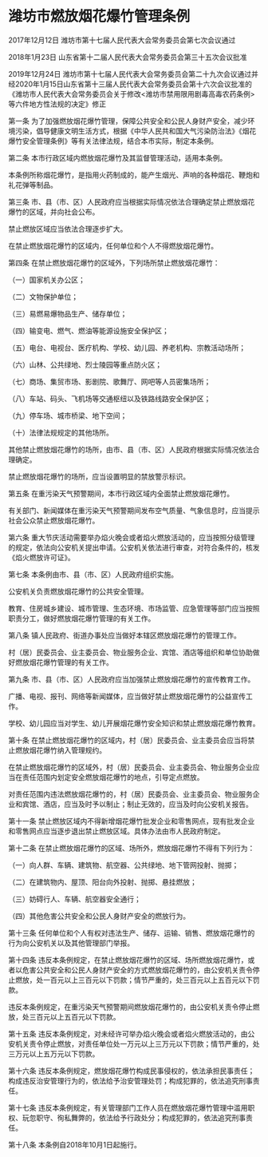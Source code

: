 # 潍坊市燃放烟花爆竹管理条例

2017年12月12日 潍坊市第十七届人民代表大会常务委员会第七次会议通过

2018年1月23日 山东省第十二届人民代表大会常务委员会第三十五次会议批准

2019年12月24日 潍坊市第十七届人民代表大会常务委员会第二十九次会议通过并经2020年1月15日山东省第十三届人民代表大会常务委员会第十六次会议批准的《潍坊市人民代表大会常务委员会关于修改<潍坊市禁用限用剧毒高毒农药条例>等六件地方性法规的决定》修正



第一条 为了加强燃放烟花爆竹管理，保障公共安全和公民人身财产安全，减少环境污染，倡导健康文明生活方式，根据《中华人民共和国大气污染防治法》《烟花爆竹安全管理条例》等有关法律法规，结合本市实际，制定本条例。

第二条 本市行政区域内燃放烟花爆竹及其监督管理活动，适用本条例。

本条例所称烟花爆竹，是指用火药制成的，能产生烟光、声响的各种烟花、鞭炮和礼花弹等制品。

第三条 市、县（市、区）人民政府应当根据实际情况依法合理确定禁止燃放烟花爆竹的区域，并向社会公布。

禁止燃放区域应当依法合理逐步扩大。

在禁止燃放烟花爆竹的区域内，任何单位和个人不得燃放烟花爆竹。

第四条 在禁止燃放烟花爆竹的区域外，下列场所禁止燃放烟花爆竹：

（一）国家机关办公区；

（二）文物保护单位；

（三）易燃易爆物品生产、储存单位；

（四）输变电、燃气、燃油等能源设施安全保护区；

（五）电台、电视台、医疗机构、学校、幼儿园、养老机构、宗教活动场所；

（六）山林、公共绿地、烈士陵园等重点防火区；

（七）商场、集贸市场、影剧院、歌舞厅、网吧等人员密集场所；

（八）车站、码头、飞机场等交通枢纽以及铁路线路安全保护区；

（九）停车场、城市桥梁、地下空间；

（十）法律法规规定的其他场所。

其他禁止燃放烟花爆竹的场所，由市、县（市、区）人民政府根据实际情况依法合理确定。

禁止燃放烟花爆竹的场所，应当设置明显的禁放警示标识。

第五条 在重污染天气预警期间，本市行政区域内全面禁止燃放烟花爆竹。

有关部门、新闻媒体在重污染天气预警期间发布空气质量、气象信息时，应当提示社会公众禁止燃放烟花爆竹。

第六条 重大节庆活动需要举办焰火晚会或者焰火燃放活动的，应当按照分级管理的规定，依法向公安机关提出申请。公安机关依法进行审查，对符合条件的，核发《焰火燃放许可证》。

第七条 本条例由市、县（市、区）人民政府组织实施。

公安机关负责燃放烟花爆竹的公共安全管理。

教育、住房城乡建设、城市管理、生态环境、市场监管、应急管理等部门应当按照职责分工，做好燃放烟花爆竹管理的有关工作。

第八条 镇人民政府、街道办事处应当做好本辖区燃放烟花爆竹的管理工作。

村（居）民委员会、业主委员会、物业服务企业、宾馆、酒店等组织和单位协助做好燃放烟花爆竹管理的有关工作。

第九条 市、县（市、区）人民政府应当加强禁止燃放烟花爆竹的宣传教育工作。

广播、电视、报刊、网络等新闻媒体，应当做好禁止燃放烟花爆竹的公益宣传工作。

学校、幼儿园应当对学生、幼儿开展烟花爆竹安全知识和禁止燃放烟花爆竹教育。

第十条 在禁止燃放烟花爆竹的区域内，村（居）民委员会、业主委员会应当将禁止燃放烟花爆竹纳入管理规约。

在禁止燃放烟花爆竹的区域外，村（居）民委员会、业主委员会、物业服务企业应当在责任范围内划定安全燃放烟花爆竹的地点，引导定点燃放。

对责任范围内违法燃放烟花爆竹的，村（居）民委员会、业主委员会、物业服务企业和宾馆、酒店，应当及时予以制止；制止无效的，应当及时向公安机关报告。

第十一条 禁止燃放区域内不得新增烟花爆竹批发企业和零售网点，现有批发企业和零售网点应当逐步退出禁止燃放区域。具体办法由市人民政府制定。

第十二条 在禁止燃放烟花爆竹的区域、场所外，燃放烟花爆竹不得有下列行为：

（一）向人群、车辆、建筑物、航空器、公共绿地、地下管网投射、抛掷；

（二）在建筑物内、屋顶、阳台向外投射、抛掷、悬挂燃放；

（三）妨碍行人、车辆、航空器安全通行；

（四）其他危害公共安全和公民人身财产安全的燃放行为。

第十三条 任何单位和个人有权对违法生产、储存、运输、销售、燃放烟花爆竹的行为向公安机关以及其他管理部门举报。

第十四条 违反本条例规定，在禁止燃放烟花爆竹的区域、场所燃放烟花爆竹，或者以危害公共安全和公民人身财产安全的方式燃放烟花爆竹的，由公安机关责令停止燃放，处一百元以上三百元以下罚款；情节严重的，处三百元以上五百元以下罚款。

违反本条例规定，在重污染天气预警期间燃放烟花爆竹的，由公安机关责令停止燃放，处三百元以上五百元以下罚款。

第十五条 违反本条例规定，对未经许可举办焰火晚会或者焰火燃放活动的，由公安机关责令停止燃放，对责任单位处一万元以上三万元以下罚款；情节严重的，处三万元以上五万元以下罚款。

第十六条 违反本条例规定，燃放烟花爆竹构成民事侵权的，依法承担民事责任；构成违反治安管理行为的，依法给予治安管理处罚；构成犯罪的，依法追究刑事责任。

第十七条 违反本条例规定，有关管理部门工作人员在燃放烟花爆竹管理中滥用职权、玩忽职守、徇私舞弊的，依法给予行政处分；构成犯罪的，依法追究刑事责任。

第十八条 本条例自2018年10月1日起施行。